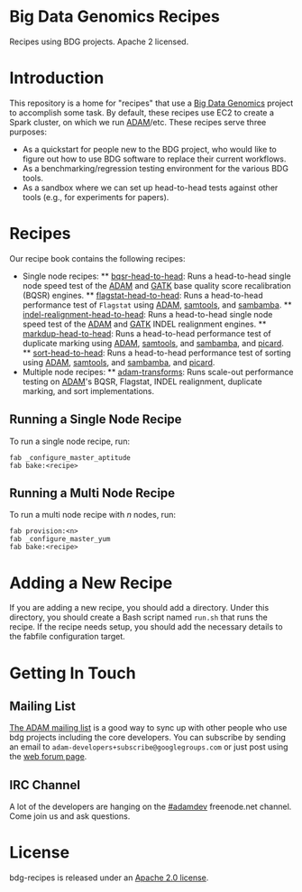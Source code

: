 Big Data Genomics Recipes
===========

Recipes using BDG projects. Apache 2 licensed.

# Introduction

This repository is a home for "recipes" that use a [Big Data Genomics](http://bdgenomics.org)
project to accomplish some task. By default, these recipes use EC2 to create a Spark cluster,
on which we run [ADAM](https://www.github.com/bigdatagenomics/adam)/etc. These recipes serve three purposes:

* As a quickstart for people new to the BDG project, who would like to figure out how to use
BDG software to replace their current workflows.
* As a benchmarking/regression testing environment for the various BDG tools.
* As a sandbox where we can set up head-to-head tests against other tools (e.g., for experiments
for papers).

# Recipes

Our recipe book contains the following recipes:

* Single node recipes:
** [bqsr-head-to-head](bqsr-head-to-head/README.md): Runs a head-to-head single node speed test of the
[ADAM](https://www.github.com/bigdatagenomics/adam) and [GATK](https://www.github.com/broadgsa/gatk-protected)
base quality score recalibration (BQSR) engines.
** [flagstat-head-to-head](flagstat-head-to-head/README.md): Runs a head-to-head performance test of `Flagstat`
using [ADAM](https://www.github.com/bigdatagenomics/adam), [samtools](https://www.github.com/samtools/samtools),
and [sambamba](https://www.github.com/lomereiter/sambamba).
** [indel-realignment-head-to-head](indel-realignment-head-to-head/README.md): Runs a head-to-head single node speed test of the
[ADAM](https://www.github.com/bigdatagenomics/adam) and [GATK](https://www.github.com/broadgsa/gatk-protected)
INDEL realignment engines.
** [markdup-head-to-head](markdup-head-to-head/README.md): Runs a head-to-head performance test of duplicate marking
using [ADAM](https://www.github.com/bigdatagenomics/adam), [samtools](https://www.github.com/samtools/samtools),
and [sambamba](https://www.github.com/lomereiter/sambamba), and [picard](https://www.github.com/broadinstitute/picard).
** [sort-head-to-head](sort-head-to-head/README.md): Runs a head-to-head performance test of sorting
using [ADAM](https://www.github.com/bigdatagenomics/adam), [samtools](https://www.github.com/samtools/samtools),
and [sambamba](https://www.github.com/lomereiter/sambamba), and [picard](https://www.github.com/broadinstitute/picard).
* Multiple node recipes:
** [adam-transforms](adam-transforms/README.md): Runs scale-out performance testing on [ADAM](https://www.github.com/bigdatagenomics/adam)'s
BQSR, Flagstat, INDEL realignment, duplicate marking, and sort implementations.

## Running a Single Node Recipe

To run a single node recipe, run:

```
fab _configure_master_aptitude
fab bake:<recipe>
```

## Running a Multi Node Recipe

To run a multi node recipe with _n_ nodes, run:

```
fab provision:<n>
fab _configure_master_yum
fab bake:<recipe>
```

# Adding a New Recipe

If you are adding a new recipe, you should add a directory. Under this directory, you should create a Bash
script named `run.sh` that runs the recipe. If the recipe needs setup, you should add the necessary details to
the fabfile configuration target.

# Getting In Touch

## Mailing List

[The ADAM mailing list](https://groups.google.com/forum/#!forum/adam-developers) is a good
way to sync up with other people who use bdg projects including the core developers. You can
subscribe by sending an email to `adam-developers+subscribe@googlegroups.com` or just post using
the [web forum page](https://groups.google.com/forum/#!forum/adam-developers).

## IRC Channel

A lot of the developers are hanging on the [#adamdev](http://webchat.freenode.net/?channels=adamdev)
freenode.net channel. Come join us and ask questions.

# License

bdg-recipes is released under an [Apache 2.0 license](LICENSE).